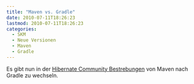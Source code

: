 ```yaml
---
title: "Maven vs. Gradle"
date: 2010-07-11T18:26:23
lastmod: 2010-07-11T18:26:23
categories:
  - SKM
  - Neue Versionen
  - Maven
  - Gradle
---
```

Es gibt nun in der <a href="http://community.jboss.org/wiki/Gradlewhy">Hibernate Community Bestrebungen</a> von Maven nach Gradle zu wechseln. 
